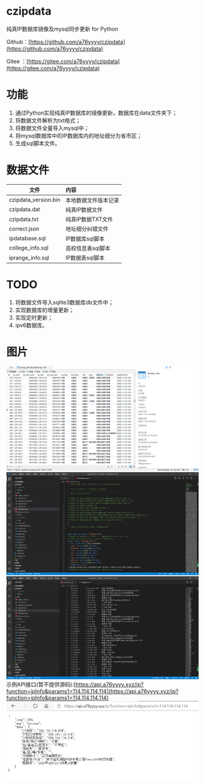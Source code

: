 # czipdata

纯真IP数据库镜像及mysql同步更新 for Python

Github：[https://github.com/a76yyyy/czipdata](https://github.com/a76yyyy/czipdata)

Gitee ：[https://gitee.com/a76yyyy/czipdata](https://gitee.com/a76yyyy/czipdata)

# 功能

1. 通过Python实现纯真IP数据库的镜像更新，数据库在data文件夹下；
2. 将数据文件解析为txt格式；
3. 将数据文件全量导入mysql中；
4. 将mysql数据库中的IP数据库内的地址细分为省市区；
5. 生成sql脚本文件。

# 数据文件

文件 | 内容
---|:---
czipdata_version.bin|本地数据文件版本记录
czipdata.dat|纯真IP数据文件
czipdata.txt|纯真IP数据TXT文件
correct.json|地址细分纠错文件
ipdatabase.sql|IP数据库sql脚本
college_info.sql|高校信息表sql脚本
iprange_info.sql|IP数据表sql脚本

# TODO

1. 将数据文件导入sqlite3数据库db文件中；
2. 实现数据库的增量更新；
3. 实现定时更新；
4. ipv6数据库。

# 图片

![image](pic/mysql.png)
![image](pic/sql.png)
![image](pic/txt.png)
示例API接口(暂不提供源码):[https://api.a76yyyy.xyz/ip?function=ipInfo&params1=114.114.114.114](https://api.a76yyyy.xyz/ip?function=ipInfo&params1=114.114.114.114)
![image](pic/api.png)